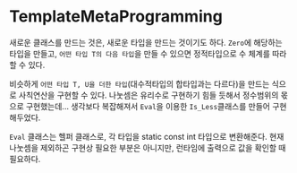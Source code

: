 # TemplateMetaProgramming

새로운 클래스를 만드는 것은, 새로운 타입을 만드는 것이기도 하다. `Zero`에 해당하는 타입을 만들고, `어떤 타입 T의 다음 타입`을 만들 수 있으면 정적타입으로 수 체계를 따라할 수 있다.

비슷하게 `어떤 타입 T, U을 더한 타입`(대수적타입의 합타입과는 다르다)을 만드는 식으로 사칙연산을 구현할 수 있다. 나눗셈은 유리수로 구현하기 힘들 듯해서 정수범위의 몫으로 구현했는데... 생각보다 복잡해져서 `Eval`을 이용한 `Is_Less`클래스를 만들어 구현해두었다.

`Eval` 클래스는 헬퍼 클래스로, 각 타입을 static const int 타입으로 변환해준다. 현재 나눗셈을 제외하곤 구현상 필요한 부분은 아니지만, 런타임에 출력으로 값을 확인할 때 필요하다.
